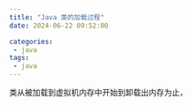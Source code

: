 ```yaml
---
title: "Java 类的加载过程"
date: 2024-06-22 09:52:00

categories:
 - java
tags:
 - java
---
```


类从被加载到虚拟机内存中开始到卸载出内存为止，